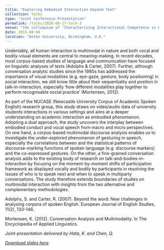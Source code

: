 ```yaml
---
title: "Exploring Embodied Interaction beyond Text"
collection: talks
type: "Joint Conference Presentation"
permalink: /talks/2020-08-17-talk-3
venue: "the colloquium of 'Characterising Interactional Competence in Higher Education Small Group Talk' at the 48th Annual Meeting of British Association of Applied Linguistics (BAAL)"
date: 2015-09-04
location: "Aston University, Birmingham, U.K."
---
```


Undeniably, all human interaction is multimodal in nature and both vocal and bodily-visual elements are central to meaning-making. In recent decades, most corpus-based studies of language and communication have focused on linguistic analyses of texts (Adolphs & Carter, 2007). Further, although conversation analytic studies since the 1980s has addressed the importance of visual modalities (e.g. eye-gaze, gesture, body positioning) in social interaction, we still know little about their sequentiality and position in talk-in-interaction, especially ‘how different modalities play together to perform recognisable social practice’ (Mortensen, 2012).

As part of the NUCASE (Newcastle University Corpus of Academic Spoken English) research group, this study draws on video/audio data of university students interactions in various settings and aims at a deeper understanding on academic interaction as embodied phenomenon. Adopting a dual approach, the study uncovers the interplay between embodied conduct and vocal speech from macro and micro perspectives. On one hand, a corpus-based multimodal discourse analysis enables us to investigate the under-explored phenomenon of gesturing in speech, especially the correlations between and the statistical patterns of discourse-marking functions of spoken language (e.g. discourse markers) and the co-expressed gestures. On the other, a fine-grained conversation analysis adds to the existing body of research on talk-and-bodies-in-interaction by focusing on the moment-by-moment shifts of participation framework as displayed vocally and bodily by participants in resolving the issues of who is to speak next and when to speak in multiparty conversations. The study therefore extends boundaries of studies on multimodal interaction with insights from the two alternative and complementary methodologies. 

Adolphs, S. and Carter, R. (2007). Beyond the word: New challenges in analysing corpora of spoken English. European Journal of English Studies, 11(2), 133–146.

Mortensen, K. (2012). Conversation Analysis and Multimodality. In The Encyclopedia of Applied Linguistics.


<i>Joint-presentation delivered by Hata, K. and Chen, Q.<i/>

[Download slides here](http://adachenqi.github.io/files/talk3.pdf)
